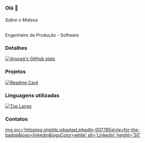 ### Olá 👋


###### Sobre o Mateus
Engenheiro de Produção - Software

### Detalhes

[![Anurag's GitHub stats](httpsgithub-readme-stats.vercel.appapiusername=mateusmorselli&show_icons=true&theme=dark)](httpsgithub.comanuraghazragithub-readme-stats)

### Projetos

[![Readme Card](httpsgithub-readme-stats.vercel.appapipinusername=mateusmorselli&repo=site-chess&theme=dark)](httpsgithub.comanuraghazragithub-readme-stats)

### Linguagens utilizadas

[![Top Langs](httpsgithub-readme-stats.vercel.appapitop-langsusername=mateusmorselli&layout=compact)](httpsgithub.comanuraghazragithub-readme-stats)


### Contatos

[img src='httpsimg.shields.iobadgeLinkedIn-0077B5style=for-the-badge&logo=linkedin&logoColor=white' alt='Linkedin' height='30'](https://www.linkedin.com/in/mateus-morselli-881241287/)
